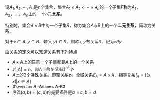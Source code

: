 设$A_1,A_2,\cdots,A_n$是$n$个集合，集合$A_1\times A_2\times\cdots\times A_n$的一个子集$F$称为$A_1$，$A_2$，$\cdots$，$A_n$上的一个$n$元**关系**。

特别地，集合$A\times B$中的一个子集$R$，称为集合$A$与$B$上的一个**二元关系**，简称为关系。

对于$x\in A, y \in B$，若$(x,y)\in R$，则称$x,y$有关系$R$，记为$xRy$

由关系的定义可以知道关系有下列特点
- $A\times A$上的任意一个子集都是$A$上的一个关系
- 若$|A|=n$，则$A$上的关系有$2^{n^2}$个
- $A$上的$3$个特殊关系，即空关系$\emptyset$，全域关系$E_A=A\times A$，相等关系$I_A=\{(x,x)|x\in A\}$
- $\overline R=A\times A-R$
- 序偶$(a,b)=(c,d)$的充要条件是$a=c, b=d$
